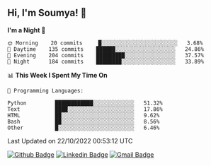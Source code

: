## Hi, I'm Soumya! 👋

<!--START_SECTION:waka-->
**I'm a Night 🦉** 

```text
🌞 Morning    20 commits     █░░░░░░░░░░░░░░░░░░░░░░░░   3.68% 
🌆 Daytime    135 commits    ██████░░░░░░░░░░░░░░░░░░░   24.86% 
🌃 Evening    204 commits    █████████░░░░░░░░░░░░░░░░   37.57% 
🌙 Night      184 commits    ████████░░░░░░░░░░░░░░░░░   33.89%

```


📊 **This Week I Spent My Time On** 

```text
💬 Programming Languages: 

Python         ████████████░░░░░░░░░░░░░   51.32% 
Text           ████░░░░░░░░░░░░░░░░░░░░░   17.86% 
HTML           ██░░░░░░░░░░░░░░░░░░░░░░░   9.62% 
Bash           ██░░░░░░░░░░░░░░░░░░░░░░░   8.56% 
Other          █░░░░░░░░░░░░░░░░░░░░░░░░   6.46%
```


 Last Updated on 22/10/2022 00:53:12 UTC
<!--END_SECTION:waka-->

[![Github Badge](https://img.shields.io/badge/-rubyruins-grey?style=for-the-badge&logo=github&logoColor=white&link=https://github.com/rubyruins/)](https://www.github.com/rubyruins/) 
[![Linkedin Badge](https://img.shields.io/badge/-Soumya%20Parekh-0072b1?style=for-the-badge&logo=Linkedin&logoColor=white&link=https://www.linkedin.com/in/Soumya-Parekh/)](https://www.linkedin.com/in/Soumya-Parekh/) 
[![Gmail Badge](https://img.shields.io/badge/-soumyaparekh.me@gmail.com-c14438?style=for-the-badge&logo=Gmail&logoColor=white&link=mailto:soumyaparekh.me@gmail.com)](mailto:soumyaparekh.me@gmail.com) 
